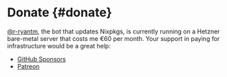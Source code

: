 # Donate {#donate}

[@r-ryantm](https://github.com/r-ryantm), the bot that updates Nixpkgs, is currently running on a Hetzner bare-metal server that costs me €60 per month. Your support in paying for infrastructure would be a great help:

* [GitHub Sponsors](https://github.com/sponsors/ryantm)
* [Patreon](https://www.patreon.com/nixpkgsupdate)
